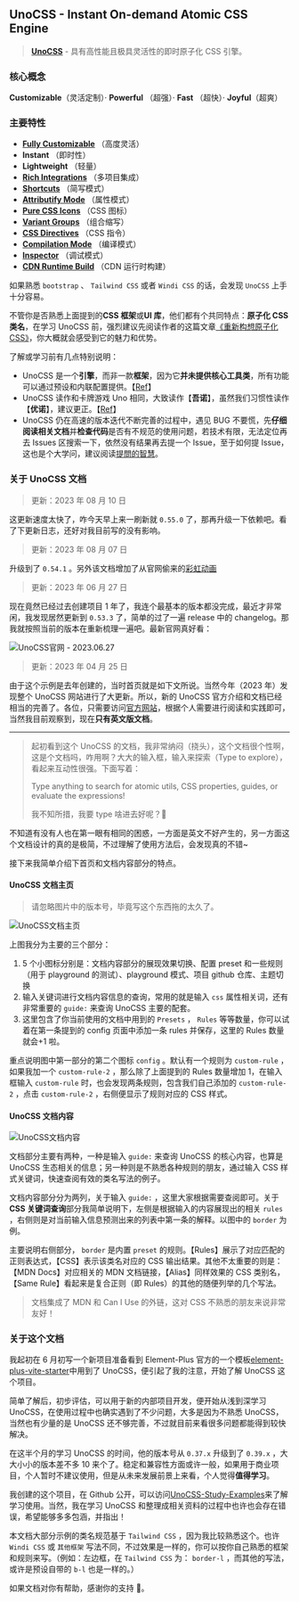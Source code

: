 ## UnoCSS - Instant On-demand Atomic CSS Engine

> [**UnoCSS**](https://github.com/unocss/unocss) - 具有高性能且极具灵活性的即时原子化 CSS 引擎。

### 核心概念

**Customizable**（灵活定制）· **Powerful** （超强）· **Fast** （超快）· **Joyful**（超爽）

### 主要特性

- [**Fully Customizable**](/#/Customizable) （高度灵活）
- **Instant** （即时性）
- **Lightweight** （轻量）
- [**Rich Integrations**](https://unocss.dev/integrations/vite) （多项目集成）
- [**Shortcuts**](/#/Shortcuts) （简写模式）
- [**Attributify Mode**](/#/Attributify) （属性模式）
- [**Pure CSS Icons**](/#/CSSIcon) （CSS 图标）
- [**Variant Groups**](/#/VariantGroups) （组合缩写）
- [**CSS Directives**](/#/CSSDirectives) （CSS 指令）
- [**Compilation Mode**](/#/Compilation) （编译模式）
- [**Inspector**](/#/Inspector) （调试模式）
- [**CDN Runtime Build**](/#/CDNRuntimeBuild) （CDN 运行时构建）

如果熟悉 `bootstrap` 、 `Tailwind CSS` 或者 `Windi CSS` 的话，会发现 `UnoCSS` 上手十分容易。

不管你是否熟悉上面提到的**CSS 框架**或**UI 库**，他们都有个共同特点：**原子化 CSS 类名**，在学习 UnoCSS 前，强烈建议先阅读作者的这篇文章[《重新构想原子化 CSS》](https://antfu.me/posts/reimagine-atomic-css-zh)，你大概就会感受到它的魅力和优势。

了解或学习前有几点特别说明：

- UnoCSS 是一个**引擎**，而非一款**框架**，因为它**并未提供核心工具类**，所有功能可以通过预设和内联配置提供。【[Ref](https://antfu.me/posts/reimagine-atomic-css-zh#%E5%90%91%E4%BD%A0%E4%BB%8B%E7%BB%8D-unocss)】
- UnoCSS 读作和卡牌游戏 Uno 相同，大致读作【**吾诺**】，虽然我们习惯性读作【**优诺**】，建议更正。【[Ref](https://discord.com/channels/937808017016119440/937811334907723806/981899159546236978)】
- UnoCSS 仍在高速的版本迭代不断完善的过程中，遇见 BUG 不要慌，先**仔细阅读相关文档**并**检查代码**是否有不规范的使用问题，若技术有限，无法定位再去 Issues 区搜索一下，依然没有结果再去提一个 Issue，至于如何提 Issue，这也是个大学问，建议阅读[提問的智慧](https://github.com/ryanhanwu/How-To-Ask-Questions-The-Smart-Way)。

### 关于 UnoCSS 文档

> 更新：2023 年 08 月 10 日

这更新速度太快了，咋今天早上来一刷新就 `0.55.0` 了，那再升级一下依赖吧。看了下更新日志，还好对我目前写的没有影响。

> 更新：2023 年 08 月 07 日

升级到了 `0.54.1` 。另外该文档增加了从官网偷来的[彩虹动画](https://unocss.dev/play/?html=DwCwjABATghglgOwEYHsDuBaALgUwB5YB8IOANqShGilKQCbAD04hAUMHXAG7TzLoYAxigS5RbCBA7dCCGgFsYpCLgJNOXCVJgQQUHADMAvACIAxCcIBhFCmUBBBIJA0AdExht1M1kA&config=JYWwDg9gTgLgBAbzgEwKYDNgDtUGEJaYDmANHGFKgM6owCCMMUwARgK4zDoCeZF1tAJIBjAlT6UaMAKpYIcAL5x0UCCDgByNnOFUqGgFChIsRHBgQAolWEBDMKmQBlVABtUwi1EXLV6gETaELpU-gDcBqgAHibwaOi2bK5xGNh4BMQAFAgGcHBQSdQAXHAA2rl5ZRWVcAD0AHpQttgsEADuALSZADptANQAlAAktWTVlZmlZFi2IKgAumRITW0u7p7QZMJsUJRYMGseXmQAbrbMtvsAEpfI7lDi5gAWqHOKA3AAvAB8iOM1oiwVAg7gAdK4IERMjM5mQVocNlAtjs9gc3EdNnAzhdrrd7lQBhEagCxPAaOsvF9zFYbPZHAivJl4ejER9-pUuHBobNUF9Pp9NDBojANB8csTiZQYDssHAAAYGIYIckYqBKcVwUQQqAlbGZDodKAsDosJpYZCEgwKAwKiV5JRuGh-O2VKUy%2BWK5UsrxKWzOzUg6C6876w3G023S3WvK2u3R4kKEjjRYVFN5fhSKglco1DO0WQQTIDJO5yS0BhMVgcLjcIslyp5mAiMTZdm09wlACMoIATPWAcgsCUNE9GGAs7VatQQKCqE9ahp%2B%2B96ymFAMDEA&css=AIawpgngZgTghgWzAZwATwJYDsBGB7Ad1QG8AoVVABgFITUBaemHeneLAEwC5UBiSynACcADjABuBkxZs4negBsMAcwAWAFx68ALHA4BGHNsmNmrdh0UqNYGFoDsIqHoDGJ6ebmWOcGCC0CIgBMAGxC7may8j5%2BtgGUAKwc2vYRMhb0WGAAHpp8AkJQUKmoAL6k%2BgB0QQm0xFKRFvHCQiFpnvJKank6OAZ97VGWXTZ2fPaFOGAJgxkx-vmUIgDM9vqzXvTzcYsJYNpQG-JZufFCHM6S5UGVtXSm6V7NQoVHw9Y92i4GLm0Nj50PjtePY4FAphJ-h1vL4Fvwlqs4G8trDgQI9gk-g9oZkcj0CjgoG4yqRlpV7Hd6tihs84CVqRkRp8OD9DlChlZusD7ITCSJkfN4itggLUWN4RjIQzNid8ZRRFAOFdyKhKeymothDhKMimVptGADBx6R4OUzuRcwWzpdFYULliIkerNttxeiwCEZs7jniziFFcqQtU1TbuJqhDh%2Bd73t19Yr9GAddHOaMHGBnEVRX57UJ1snXfE9iElcnZWdlgGSfZbnVo88XEnQymeglKBxKGAo03zeL7EUrVm4YFli9B2jEmB7MZS76%2BEEwEJKETlSJySHTRr4XARC4TY1Nnq%2BAl9O2oI2NwegeKRPooIVrRfbdnFsE4Of90-wG6JzzkWW%2BNoHAiJayqoPoND3I%2BYZbjuD4fjGGhaAkQQuEUe4Agh6jAsEUBOHBGEos%2B8KvuhOIFrsnZ5k2-68CEDpglG5T6FUNS1qGzT2BwXrdh8SHLKhmbJj2WgiAceGDkK%2BhwFKUGEV%2BhZAaRHI0RSIh9l6TE3Ou8HNMWxI8bGR4JC46b4Tiwl8CICTFIJTaCi%2BhjTnZYoKcBf6zrwVkrFAeZMWSFJsVBulgEEuq8UeITfLZskWZ5fb%2BmZHL2cRlA4OE%2BYubsLhCMs7mnHwQhBCIHYluUYHaRhzQGkpjLhbwCT2C4AlhVy15OAciVzHaix9oSY7fgkaVdrJNGFI1C7KvoQasZBOmassYD6TFdUJDuA5CVeImFBWnUut18L2ItuUZbEA1pUt8G4vlvBwHSYjHUx1YVdCzRBD5LWIUeO73h9WHXmCt67Z%2B8ScS4w2XeREpCG%2BeU9DgDWAaVFSrgFs2VZqS5Octhn1UIu7RZdsUiISS5AzCRECDyLg4P1haOsd1EeVMazGqBQQQVSQWLPeNWXjjCRwC41lk822EmaZEk9YLMkQ5lEqgliI0ebuxYGMqQQsc9NLcyBG384LO2-dhHCLQTBHJZTwHvubcvogL4METRqFhNl6taYFc3whGy56599U4C4gNG9eJs-SdQ6UPYxaheH44JMst2w1oXEhJFMfXP5WubgUTglgZfuDYSZvmZtllgJOxdJftlOAQzsmQ%2BiUk0zO10cL8yw4E6ZUzZznsFP6efYwXOAB5XtWtSJ5cdZLB0nljsunfEBxwM3jPXWAU2pQ9pChMGHvo17FaD4TK0j2H%2Bd-ZPG9j3tFOUAPdcL-JiyASvSd8B6exvySQRPfvL1zgXEuC6BFDy0QjAlYOWgXgmxvsDRYkUOAx2covF%2BncnRrx6AuYycB047xRlnJ4AEgK6wvmmHAhtfaXz4CvDgRcZ4CDCGrWO35tCOnSpgrQhoBbQ1AssDmdY%2BB0UdLhX6IlwSkygXwEexo4HkzhPw1OqFaYvwFrzH068oAJBeHg5Ymt-7axBKtdSYiCrOAuCLWKLg9DT3DvqVo-EQFkVtkIbQUl56Ow8j5bRIh0rlGWO7NGADPKrQrFRIePRpLCDkaLcUJCg52KPPDIkDtnGoN4POBacBwmXRolAGoohfKkkzgYzchViqGlMbwAOcBIFUOBB6KKItkohDgMZFwHi0nPx0PoBO5x368HyWovx5BliEM4NA4oJkOERK0GDXBMTYr5OyjE5K9hVINhUfVSgYzRADKGbuIpyxprjOgrdRwYBH6gLqhwEcEt6niigItOpKC4QrASNoEeWzjJ6Jyvs-QRYRmrBrEEwx8MpwsiqaHehDytBFBcG9Zp%2B1gKtnhls1OKExADPTCEe%2BRyCGlKIdUycJ51GYS4b4vsljS6DPBEUJFRFWifLBOi-JIQRCpOUh5Q0dEBagW0AI9ifAVYshydcnGPlXGXFhXwIoo8GVwiEPsUEMyn7cnsOzEULcsE4E9MhZUbi96gs3M7PGqrxV%2BzvLmfJUjaVpVWftWp2gE7IPrnLQ6%2BghCNWxSIMInyDWBN7gfFOacqlFGAmAVeETgRypeW6oiBs7xRrVdeNxkduJK3XtoSK2hpzlGdWuQlEy%2BBtzop3MNuEphXJLhPWV4JKGvK0DgIIHdXFbN8ZQbNIsaKJn9MsJGqBtCnK4ZvChFaOV0NtXKhJjbpH2FWDudt7Z76coyDROh87jkGpOUW6Cn8wDfzIXW31SCp0ZnBDPEeyw2EZpTdA8C99rY4nXesuiSZ81-2NUS7B1jXUnwlbhL4GDo2PPMTaxJxK9GcS2a49E5rn0eQMKCIIXdSBsMLV%2B4tvBuHCGA-%2By1uF%2BJipramOt0t4NVyIoHN6FIYP2HRH%2Bzx10mqcSCHm8grZd1cK0To8dQRIxnpXomGeLgAkcGLDB4qnbk1MZ6L8G8CZlTHiNUG4J3jRAUfHgR181La20toWSuSczkLidvTbdJ0MBDOoGXyNxjFSDIRBapwxQzCl8bpIJgOMtzNwiFvOPYMG3w7KcVy66Q01jb3jhh5zm4hl0k03zbTdzBNNTM10uZIQ3qYkCwIMZNmipvjZGVBIw7ZU1EOeO7QrRBN0JC11Kj8d9AGhg4uSg84BkrytsScomIVOCMGQCj0CXAQAd9W5GV%2BnI2dMo7551ubDOQ1EAIX%2BHWRwCGbj1z9MXv1QFxSEYjZo6rho5Wlw7em5WCBk%2Bl4VyxVgVjo8tp9oWehmvZkjVa0X%2Bs8rGXhi1PRw10mPn9mN4IUPVpm3M3pFDV2326bB-bw3LCjSq8ed95BcVcY-rqkrjGSP-dwsaRW%2BHqF2u0VdiH0jLmXIO-VuHGtmI05lB5YmXqAWBn0ZhvdvrXHk60-jpwIRvN45BzgCY03adNqMEEIIiO5LYUlUsAZKwXiGEDIGr72aOni8S-jnKIRDNLPBNuOrsOm1Tky7jmbYtbwCAGSq5tRS6KfaFdh%2B%2BUB%2B0VtaPts9fRfWXtzdk37XTsLBFbE9tdHk1jnBWySVAnpMe8A3bdonf24VWr5RN%2BF%2Bg%2BwzzBAaZi7btAodt9qrQ%2BulXtZJKnPrLvjRR34Z7oW2uRukdpR00Euf4bsxT8H68bWzzh6Z9dJIb48tV62-1pDuCg9nctQeztunW-wvWc3%2BRWg2mYhL687kFD%2BGD40S2KSvTuukHZc7rmvAWNINX82OF9NdBnusfR3PiRWtbPWasLfmbPi6DY%2Bx1A9GCe8mzEQus%2B-2KGIQ2aj%2BjSM8EYSQX%2Bd64wUOCBsmWg16cAuaG2pAawNeF%2Btm%2BgMOLeOqt0ReZ6Bg7KsBm%2BKBveZeomiY%2B%2BSOHkhgG%2B28GqTm-W4WvSVS%2Bweg92meio2aPeFOnkHoe%2B6KU4D6AyAgtSg0yo865%2BnszajoS4UKdCOyQOwuoGhON%2ByUHKqc1BVu4o%2B2uaBhEe100hqc28ABpWN0kY7YJuRBycg0t2DhmEIOPgdEM8N4YQphsOwIg0KQvhB%2BHEkUchO6nO6%2Ba2qUVS3wuq-EU6wE4m4OEu4wtS2oDBcu4oJWVWQRjB5hggak7G6y7BLur2bYMRg0KwGhYBMaHY98Oh%2B086guuRmR%2Bo%2Bw6RUhBR0GVYBKERBUKO4EVSfQV6oBfODSh0xyQhKRtEu4AgGRkMKQgELRNE0hogGk5AxUCeLOawp2fOTanyyQjORBwIJsHoFBEGkBGqLRCxC%2ByxHkqxWKJIN4uBnsyuuYvOOu6%2BAcnauxOuJxBovqrhRmR4u4Aq8xcsDoqOGRKxggLwfw5QwQJRF%2B9uGsVSuCCKVWtq1MB6z%2BEG8cUc1xcsWW7M0J9xsJrwTxJSfRIInqSCBudUogWuoxfx4ogci0tGEGug6yhJ6SNQ8cdx%2BRuGJQZUVkCe5eIUzJjhZcvwHytqou5cHenJkcb%2BLCWgBBJWApcoWoaOvqLxB8I%2BOyvxUpnkXwFIM%2BYx4ogsZ4xUM8YyoIggWylAAKuKpJgpEY9makSJnsx42S8RVCDgZq3uE22S%2BSakM8v8PIU0jpiQ9GrpWpeMOpvR22WGAef%2BVSektShBbh4orQUAbCkpa%2BfAzEjUt40ZDUmpzQO4wp5Ai4Ce6BmB6ZlALGGRRMhQ2iRphZB0SCWZrRuwxURxeRWpsEyouYepwSzBJWyRnxR4%2Bg3w6ytqjUu2-SEGlMly4J6ScG5RpemonE6xhUXpB8Fhsh-pAEO4nYLZNKFIxQtSDCkc7uPZDcr%2B2enRtSbcI5VJyZ0EFhnhJ5OgsEHKC51kjoBZwJKUAqZZuCcZwUeCqAQgNh0hUcQJYCVWqEuYC5-oEYC21cSwnasuj5g0RUL51UI54Rn5lZU4VSVW7Yo4E2Ucd4myK5SwAKA5vZEoomUF80i0I5E%2BLu0hak1RexAE5wggluFpDgfYgseF2FN42iZZomhmMJCyRSogChh5sJVklFegTcC5Eltyt5wQQZ2%2BA0ty3aZJhW7GD6CeDxIFyFWlRgC5Tgrg%2BloQUlG5iQyQClZJPMyo5QpAXAMAeAeA6gJAKovF6lNldUug-QN%2BsUjg5iQJFsSwLlZZHlnR3lKocgGACAcA6gGAeAWAPAmAuAhAYElAaASgWQvgqA2AUA2AGAWE4gpAvlwASAHAGAcAqAAAFAAA4wDpi2DIBMCGgACuJklgCAQVeVBV6AI1JkAAlCFRQP5YFcFWQBQBQJldlblflTwFgPlWAKgAAIRZXdV4AwDqByDqCNUUDlDlBAA&options=N4XyA)

> 更新：2023 年 06 月 27 日

现在竟然已经过去创建项目 1 年了，我连个最基本的版本都没完成，最近才非常闲，我发现居然更新到 `0.53.3` 了，简单的过了一遍 release 中的 changelog。那我就按照当前的版本在重新梳理一遍吧。最新官网真好看：

![UnoCSS官网 - 2023.06.27](/images/UnoCSS_Index_20230627.jpg)

> 更新：2023 年 04 月 25 日

由于这个示例是去年创建的，当时首页就是如下文所说。当然今年（2023 年）发现整个 UnoCSS 网站进行了大更新。所以，新的 UnoCSS 官方介绍和文档已经相当的完善了。各位，只需要访问[官方网站](https://unocss.dev/)，根据个人需要进行阅读和实践即可，当然我目前观察到，现在**只有英文版文档**。

---

> 起初看到这个 UnoCSS 的文档，我非常纳闷（挠头），这个文档很个性啊，这是个文档吗，咋用啊？大大的输入框，输入来探索（Type to explore），看起来互动性很强。下面写着：
>
> Type anything to search for atomic utils, CSS properties, guides, or evaluate the expressions!
>
> 我不知所措，我要 type 啥进去好呢？🤨

不知道有没有人也在第一眼有相同的困惑，一方面是英文不好产生的，另一方面这个文档设计的真的是极简，不过理解了使用方法后，会发现真的不错~

接下来我简单介绍下首页和文档内容部分的特点。

#### UnoCSS 文档主页

> 请忽略图片中的版本号，毕竟写这个东西拖的太久了。

![UnoCSS文档主页](/images/UnoCSS_Index.png)

上图我分为主要的三个部分：

1. 5 个小图标分别是：文档内容部分的展现效果切换、配置 preset 和一些规则（用于 playground 的测试）、playground 模式、项目 github 仓库、主题切换
2. 输入关键词进行文档内容信息的查询，常用的就是输入 `css` 属性相关词，还有非常重要的 `guide:` 来查询 UnoCSS 主要的配套。
3. 这里包含了你当前使用的文档中用到的 `Presets` ， `Rules` 等等数量，你可以试着在第一条提到的 config 页面中添加一条 rules 并保存，这里的 Rules 数量就会+1 啦。

重点说明图中第一部分的第二个图标 `config` 。默认有一个规则为 `custom-rule` ，如果我加一个 `custom-rule-2` ，那么除了上面提到的 Rules 数量增加 1，在输入框输入 `custom-rule` 时，也会发现两条规则，包含我们自己添加的 `custom-rule-2` ，点击 `custom-rule-2` ，右侧便显示了规则对应的 CSS 样式。

#### UnoCSS 文档内容

![UnoCSS文档内容](/images/UnoCSS_Docs.png)

文档部分主要有两种，一种是输入 `guide:` 来查询 UnoCSS 的核心内容，也算是 UnoCSS 生态相关的信息；另一种则是不熟悉各种规则的朋友，通过输入 CSS 样式关键词，快速查阅有效的类名写法的例子。

文档内容部分分为两列，关于输入 `guide:` ，这里大家根据需要查阅即可。关于**CSS 关键词查询**部分我简单说明下，左侧是根据输入的内容展现出的相关 `rules` ，右侧则是对当前输入信息预测出来的列表中第一条的解释。以图中的 `border` 为例。

主要说明右侧部分， `border` 是内置 `preset` 的规则。【Rules】展示了对应匹配的正则表达式，【CSS】表示该类名对应的 CSS 输出结果。其他不太重要的则是：【MDN Docs】对应相关的 MDN 文档链接，【Alias】同样效果的 CSS 类别名，【Same Rule】看起来是复合正则（即 Rules）的其他的随便列举的几个写法。

> 文档集成了 MDN 和 Can I Use 的外链，这对 CSS 不熟悉的朋友来说非常友好！

### 关于这个文档

我起初在 6 月初写一个新项目准备看到 Element-Plus 官方的一个模板[element-plus-vite-starter](https://github.com/element-plus/element-plus-vite-starter)中用到了 UnoCSS，便引起了我的注意，开始了解 UnoCSS 这个项目。

简单了解后，初步评估，可以用于新的内部项目开发，便开始从浅到深学习 UnoCSS，在使用过程中也确实遇到了不少问题，大多是因为不熟悉 UnoCSS，当然也有少量的是 UnoCSS 还不够完善，不过就目前来看很多问题都能得到较快解决。

在这半个月的学习 UnoCSS 的时间，他的版本号从 `0.37.x` 升级到了 `0.39.x` ，大大小小的版本差不多 10 来个了。稳定和兼容性方面或许一般，如果用于商业项目，个人暂时不建议使用，但是从未来发展前景上来看，个人觉得**值得学习**。

我创建的这个项目，在 Github 公开，可以访问[UnoCSS-Study-Examples](https://github.com/whidy/UnoCSS-Study-Examples)来了解学习使用。当然，我在学习 UnoCSS 和整理成相关资料的过程中也许也会存在错误，希望能够多多包涵，并指出！

本文档大部分示例的类名规范基于 `Tailwind CSS` ，因为我比较熟悉这个。也许 `Windi CSS` 或 `其他框架` 写法不同，不过效果是一样的，你可以按你自己熟悉的框架和规则来写。（例如：左边框，在 `Tailwind CSS` 为： `border-l` ，而其他的写法，或许是预设自带的 `b-l` 也是一样的。）

如果文档对你有帮助，感谢你的支持 🥰。
